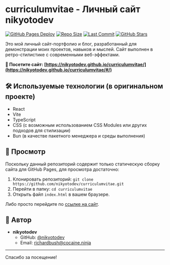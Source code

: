 # curriculumvitae - Личный сайт nikyotodev

[![GitHub Pages Deploy](https://github.com/nikyotodev/curriculumvitae/actions/workflows/pages/pages-build-deployment/badge.svg)](https://github.com/nikyotodev/curriculumvitae/actions/workflows/pages/pages-build-deployment)
[![Repo Size](https://img.shields.io/github/repo-size/nikyotodev/curriculumvitae)](https://github.com/nikyotodev/curriculumvitae)
[![Last Commit](https://img.shields.io/github/last-commit/nikyotodev/curriculumvitae)](https://github.com/nikyotodev/curriculumvitae/commits/main)
[![GitHub Stars](https://img.shields.io/github/stars/nikyotodev/curriculumvitae?style=social)](https://github.com/nikyotodev/curriculumvitae/stargazers)

<!-- Сюда можно добавить баннер или скриншот -->
<!-- Например: ![Скриншот сайта](URL_СКРИНШОТА) -->

Это мой личный сайт-портфолио и блог, разработанный для демонстрации моих проектов, навыков и мыслей. Сайт выполнен в ретро-стилистике с современными веб-эффектами.

**🚀 Посетите сайт: [https://nikyotodev.github.io/curriculumvitae/](https://nikyotodev.github.io/curriculumvitae/#/)**

## 🛠 Используемые технологии (в оригинальном проекте)

*   React
*   Vite
*   TypeScript
*   CSS (с возможным использованием CSS Modules или других подходов для стилизации)
*   Bun (в качестве пакетного менеджера и среды выполнения)

## 📖 Просмотр

Поскольку данный репозиторий содержит только статическую сборку сайта для GitHub Pages, для просмотра достаточно:
1.  Клонировать репозиторий: `git clone https://github.com/nikyotodev/curriculumvitae.git`
2.  Перейти в папку: `cd curriculumvitae`
3.  Открыть файл `index.html` в вашем браузере.

Либо просто перейдите по [ссылке на сайт](https://nikyotodev.github.io/curriculumvitae/#/).

## 👤 Автор

*   **nikyotodev**
    *   GitHub: [@nikyotodev](https://github.com/nikyotodev)
    *   Email: richardbush@cocaine.ninja

---

Спасибо за посещение!
